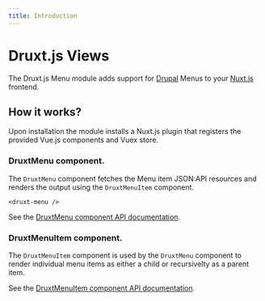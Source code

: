 ```yaml
---
title: Introduction
---
```


# Druxt.js Views

The Druxt.js Menu module adds support for [Drupal](https://drupal.org) Menus to your [Nuxt.js](https://nuxtjs.org) frontend.


## How it works?

Upon installation the module installs a Nuxt.js plugin that registers the provided Vue.js components and Vuex store.


### DruxtMenu component.

The `DruxtMenu` component fetches the Menu item JSON:API resources and renders the output using the `DruxtMenuItem` component.

```vue
<druxt-menu />
```

See the [DruxtMenu component API documentation](../api/components/DruxtMenu.html).


### DruxtMenuItem component.

The `DruxtMenuItem` component is used by the `DruxtMenu` component to render individual menu items as either a child or recursivelty as a parent item.

See the [DruxtMenuItem component API documentation](../api/components/DruxtMenuItem.html).
